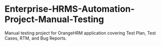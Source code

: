 # Enterprise-HRMS-Automation-Project-Manual-Testing
Manual testing project for OrangeHRM application covering Test Plan, Test Cases, RTM, and Bug Reports.
